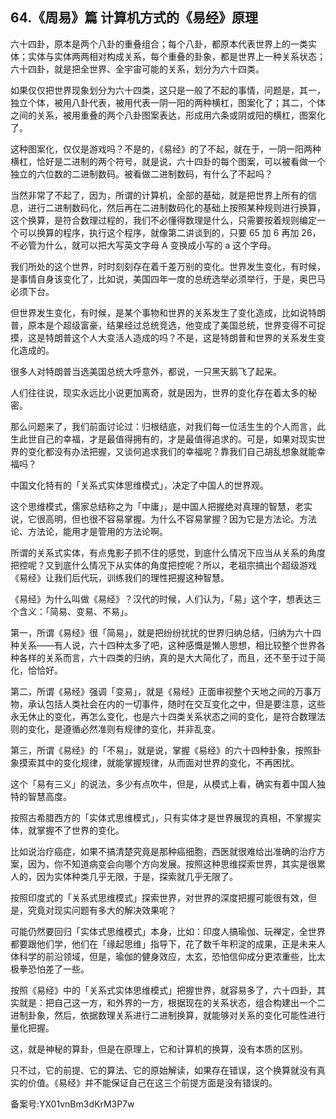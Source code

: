## 64.《周易》篇 计算机方式的《易经》原理
六十四卦，原本是两个八卦的重叠组合；每个八卦，都原本代表世界上的一类实体；实体与实体两两相对构成关系，每个重叠的卦象，都是世界上一种关系状态；六十四卦，就是把全世界、全宇宙可能的关系，划分为六十四类。


如果仅仅把世界现象划分为六十四类，这只是一般了不起的事情，问题是，其一，独立个体，被用八卦代表，被用代表一阴一阳的两种横杠，图案化了；其二，个体之间的关系，被用重叠的两个八卦图案表达，形成用六条或阴或阳的横杠，图案化了。


这种图案化，仅仅是游戏吗？不是的，《易经》的了不起，就在于，一阴一阳两种横杠，恰好是二进制的两个符号，就是说，六十四卦的每个图案，可以被看做一个独立的六位数的二进制数码。被看做二进制数码，有什么了不起吗？


当然非常了不起了，因为，所谓的计算机，全部的基础，就是把世界上所有的信息，进行二进制数码化，然后再在二进制数码化的基础上按照某种规则进行换算，这个换算，是符合数理过程的，我们不必懂得数理是什么，只需要按着规则编定一个可以换算的程序，执行这个程序，就像第二讲谈到的，只要 65 加 6 再加 26，不必管为什么，就可以把大写英文字母 A 变换成小写的 a 这个字母。


我们所处的这个世界，时时刻刻存在着千差万别的变化。世界发生变化，有时候，是事情自身该变化了，比如说，美国四年一度的总统选举必须举行，于是，奥巴马必须下台。


但世界发生变化，有时候，是某个事物和世界的关系发生了变化造成，比如说特朗普，原本是个超级富豪，结果经过总统竞选，他变成了美国总统，世界变得不可捉摸，这是特朗普这个人大变活人造成的吗？不是，这是特朗普和世界的关系发生变化造成的。


很多人对特朗普当选美国总统大呼意外，都说，一只黑天鹅飞了起来。


人们往往说，现实永远比小说更加离奇，就是因为，世界的变化存在着太多的秘密。


那么问题来了，我们前面讨论过：归根结底，对我们每一位活生生的个人而言，此生此世自己的幸福，才是最值得拥有的，才是最值得追求的。可是，如果对现实世界的变化都没有办法把握，又谈何追求我们的幸福呢？靠我们自己胡乱想象就能幸福吗？


中国文化特有的「关系式实体思维模式」，决定了中国人的世界观。


这个思维模式，儒家总结称之为「中庸」，是中国人把握绝对真理的智慧，老实说，它很高明，但也很不容易掌握。为什么不容易掌握？因为它是方法论。方法论、方法论，能用才是管用的方法论啊。


所谓的关系式实体，有点鬼影子抓不住的感觉，到底什么情况下应当从关系的角度把控呢？又到底什么情况下从实体的角度把控呢？所以，老祖宗搞出个超级游戏《易经》让我们后代玩，训练我们的理性把握这种智慧。


《易经》为什么叫做《易经》？汉代的时候，人们认为，「易」这个字，想表达三个含义：「简易、变易、不易」。


第一，所谓《易经》很「简易」，就是把纷纷扰扰的世界归纳总结，归纳为六十四种关系——有人说，六十四种太多了吧，这种感慨是懒人思想，相比较整个世界各种各样的关系而言，六十四类的归纳，真的是大大简化了，而且，还不至于过于简化，恰恰好。


第二，所谓《易经》强调「变易」，就是《易经》正面审视整个天地之间的万事万物，承认包括人类社会在内的一切事件，随时在交互变化之中，但是要注意，这些永无休止的变化，再怎么变化，也是六十四类关系状态之间的变化，是符合数理法则的变化，是遵循必然准则有规律的变化，并非乱变。


第三，所谓《易经》的「不易」，就是说，掌握《易经》的六十四种卦象，按照卦象摸索其中的变化规律，就能掌握规律，从而面对世界的变化，不再困扰。


这个「易有三义」的说法，多少有点吹牛，但是，从模式上看，确实有着中国人独特的智慧高度。


按照古希腊西方的「实体式思维模式」，只有实体才是世界展现的真相，不掌握实体，就掌握不了世界的变化。


比如说治疗癌症，如果不搞清楚究竟是那种癌细胞，西医就很难给出准确的治疗方案，因为，你不知道病变会向哪个方向发展。按照这种思维探索世界，其实是很累人的，因为实体种类几乎无限，于是，探索就几乎无限了。


按照印度式的「关系式思维模式」探索世界，对世界的深度把握可能很有效，但是，究竟对现实问题有多大的解决效果呢？


可能仍然要回归「实体式思维模式」本身，比如：印度人搞瑜伽、玩禅定，全世界都要跟他们学，他们在「缘起思维」指导下，花了数千年积淀的成果，正是未来人体科学的前沿领域，但是，瑜伽的健身效应，太玄，恐怕信仰成分更浓重些，比太极拳恐怕差了一些。


按照《易经》中的「关系式实体思维模式」把握世界，就容易多了，六十四卦，其实就是：把自己这一方，和外界的一方，根据现在的关系状态，组合构建出一个二进制卦象，然后，依据数理关系进行二进制换算，就能够对关系的变化可能性进行量化把握。


这，就是神秘的算卦，但是在原理上，它和计算机的换算，没有本质的区别。


只不过，它的前提、它的算法、它的原始解读，如果存在错误，这个换算就没有真实的价值。《易经》并不能保证自己在这三个前提方面是没有错误的。


备案号:YX01vnBm3dKrM3P7w

